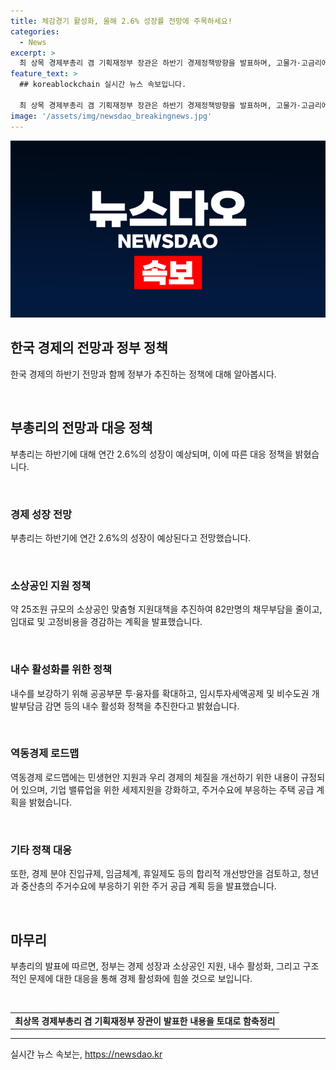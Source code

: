 ```yaml
---
title: 체감경기 활성화, 올해 2.6% 성장률 전망에 주목하세요!
categories:
  - News
excerpt: >
  최 상목 경제부총리 겸 기획재정부 장관은 하반기 경제정책방향을 발표하며, 고물가·고금리에 따른 부문간 회복 속도 차이 등 어려움을 겪는 소상공인을 위해 25조원 규모의 맞춤형 지원대책을 추진한다고 밝혔다. 또한, 채무부담을 줄이기 위한 새출발 희망 프로젝트를 통해 10조원 이상의 새출발기금을 확대하고, 경제활동참가율을 높여 가계소득을 확충하겠다고 전했다. 물가 안정과 내수 보강을 위한 정책대응도 병행할 예정이다.
feature_text: >
  ## koreablockchain 실시간 뉴스 속보입니다.

  최 상목 경제부총리 겸 기획재정부 장관은 하반기 경제정책방향을 발표하며, 고물가·고금리에 따른 부문간 회복 속도 차이 등 어려움을 겪는 소상공인을 위해 25조원 규모의 맞춤형 지원대책을 추진한다고 밝혔다. 또한, 채무부담을 줄이기 위한 새출발 희망 프로젝트를 통해 10조원 이상의 새출발기금을 확대하고, 경제활동참가율을 높여 가계소득을 확충하겠다고 전했다. 물가 안정과 내수 보강을 위한 정책대응도 병행할 예정이다.
image: '/assets/img/newsdao_breakingnews.jpg'
---
```


<p><img src="/assets/img/newsdao_breakingnews.jpg" alt="koreablockchain 속보" /></p>

<h2 data-ke-size="size26">한국 경제의 전망과 정부 정책</h2>

<p data-ke-size="size16">한국 경제의 하반기 전망과 함께 정부가 추진하는 정책에 대해 알아봅시다.</p>

<p>​</p>

<h2 data-ke-size="size24">부총리의 전망과 대응 정책</h2>

<p data-ke-size="size16">부총리는 하반기에 대해 연간 2.6%의 성장이 예상되며, 이에 따른 대응 정책을 밝혔습니다.</p>

<p>​</p>

<h3>경제 성장 전망</h3>

<p data-ke-size="size16">부총리는 하반기에 연간 2.6%의 성장이 예상된다고 전망했습니다.</p>

<p>​</p>

<h3>소상공인 지원 정책</h3>

<p data-ke-size="size16">약 25조원 규모의 소상공인 맞춤형 지원대책을 추진하여 82만명의 채무부담을 줄이고, 임대료 및 고정비용을 경감하는 계획을 발표했습니다.</p>

<p>​</p>

<h3>내수 활성화를 위한 정책</h3>

<p data-ke-size="size16">내수를 보강하기 위해 공공부문 투·융자를 확대하고, 임시투자세액공제 및 비수도권 개발부담금 감면 등의 내수 활성화 정책을 추진한다고 밝혔습니다.</p>

<p>​</p>

<h3>역동경제 로드맵</h3>

<p data-ke-size="size16">역동경제 로드맵에는 민생현안 지원과 우리 경제의 체질을 개선하기 위한 내용이 규정되어 있으며, 기업 밸류업을 위한 세제지원을 강화하고, 주거수요에 부응하는 주택 공급 계획을 밝혔습니다.</p>

<p>​</p>

<h3>기타 정책 대응</h3>

<p data-ke-size="size16">또한, 경제 분야 진입규제, 임금체계, 휴일제도 등의 합리적 개선방안을 검토하고, 청년과 중산층의 주거수요에 부응하기 위한 주거 공급 계획 등을 발표했습니다.</p>

<p>​</p>

<h2 data-ke-size="size24">마무리</h2>

<p data-ke-size="size16">부총리의 발표에 따르면, 정부는 경제 성장과 소상공인 지원, 내수 활성화, 그리고 구조적인 문제에 대한 대응을 통해 경제 활성화에 힘쓸 것으로 보입니다.</p>

<p>​</p>

<table>
    <tbody>
        <tr>
            <td style="text-align: center; height: 17px;"><b>최상목 경제부총리 겸 기획재정부 장관이 발표한 내용을 토대로 함축정리</b></td>
        </tr>
    </tbody>
</table>

<hr>
실시간 뉴스 속보는, <a href="https://newsdao.kr" rel="dofollow">https://newsdao.kr</a>


